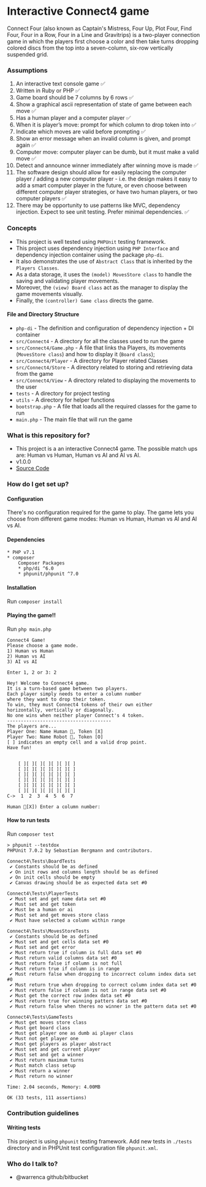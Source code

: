 # Interactive Connect4 game #

Connect Four (also known as Captain's Mistress, Four Up, Plot Four, Find Four, Four in a Row, Four in a Line and Gravitrips) is a two-player connection game in which the players first choose a color and then take turns dropping colored discs from the top into a seven-column, six-row vertically suspended grid.

### Assumptions ###

1. An interactive text console game ✅
2. Written in Ruby or PHP ✅
3. Game board should be 7 columns by 6 rows ✅
4. Show a graphical ascii representation of state of game between each move ✅
5. Has a human player and a computer player ✅
6. When it is player’s move: prompt for which column to drop token into ✅
7. Indicate which moves are valid before prompting ✅
8. Show an error message when an invalid column is given, and prompt again ✅
9. Computer move: computer player can be dumb, but it must make a valid move ✅
10. Detect and announce winner immediately after winning move is made ✅
11. The software design should allow for easily replacing the computer player /
adding a new computer player - i.e. the design makes it easy to add a smart
computer player in the future, or even choose between different computer player
strategies, or have two human players, or two computer players ✅
12. There may be opportunity to use patterns like MVC, dependency injection. Expect to see
unit testing. Prefer minimal dependencies. ✅

### Concepts ###

- This project is well tested using `PHPUnit` testing framework.
- This project uses dependency injection using `PHP Interface` and dependency injection container using the package `php-di`.
- It also demonstrates the use of `Abstract Class` that is inherited by the `Players Classes`.
- As a data storage, it uses the `(model) MovesStore class`  to handle the saving and validating player movements.
- Moreover, the `(view) Board class`  act as the manager to display the game movements visually.
- Finally, the `(controller) Game class`  directs the game.

#### File and Directory Structure ####

* `php-di` - The definition and configuration of dependency injection + DI container
* `src/Connect4` - A directory for all the classes used to run the game
* `src/Connect4/Game.php` - A file that links tha Players, its movements (`MovesStore class`) and how to display it (`Board class`); 
* `src/Connect4/Player` - A directory for Player related Classes
* `src/Connect4/Store` - A directory related to storing and retrieving data from the game
* `src/Connect4/View` - A directory related to displaying the movements to the user
* `tests` - A directory for project testing
* `utils` - A directory for helper functions
* `bootstrap.php` - A file that loads all the required classes for the game to run
* `main.php` - The main file that will run the game

### What is this repository for? ###

* This project is a an interactive Connect4 game. The possible match ups are: Human vs Human, Human vs AI and AI vs AI.
* v1.0.0
* [Source Code](https://bitbucket.org/warrenca/connect4/)

### How do I get set up? ###

#### Configuration

There's no configuration required for the game to play.
The game lets you choose from different game modes: Human vs Human, Human vs AI and AI vs AI.

#### Dependencies

    * PHP v7.1
    * composer
        Composer Packages
        * php/di ^6.0
        * phpunit/phpunit ^7.0

#### Installation

Run `composer install`

#### Playing the game!!

Run `php main.php`

```
Connect4 Game!
Please choose a game mode.
1) Human vs Human
2) Human vs AI
3) AI vs AI
 
Enter 1, 2 or 3: 2

Hey! Welcome to Connect4 game.
It is a turn-based game between two players.
Each player simply needs to enter a column number 
where they want to drop their token.
To win, they must Connect4 tokens of their own either
horizontally, vertically or diagonally.
No one wins when neither player Connect's 4 token.
--------------------------------------
The players are...
Player One: Name Human 👤, Token [X]
Player Two: Name Robot 🤖, Token [O]
[ ] indicates an empty cell and a valid drop point.
Have fun!

 
    [ ][ ][ ][ ][ ][ ][ ]
    [ ][ ][ ][ ][ ][ ][ ]
    [ ][ ][ ][ ][ ][ ][ ]
    [ ][ ][ ][ ][ ][ ][ ]
    [ ][ ][ ][ ][ ][ ][ ]
    [ ][ ][ ][ ][ ][ ][ ]
C->  1  2  3  4  5  6  7

Human 👤[X]) Enter a column number: 
```

#### How to run tests

Run `composer test`

```
> phpunit --testdox
PHPUnit 7.0.2 by Sebastian Bergmann and contributors.

Connect4\Tests\BoardTests
 ✔ Constants should be as defined
 ✔ On init rows and columns length should be as defined
 ✔ On init cells should be empty
 ✔ Canvas drawing should be as expected data set #0

Connect4\Tests\PlayerTests
 ✔ Must set and get name data set #0
 ✔ Must set and get token
 ✔ Must be a human or ai
 ✔ Must set and get moves store class
 ✔ Must have selected a column within range

Connect4\Tests\MovesStoreTests
 ✔ Constants should be as defined
 ✔ Must set and get cells data set #0
 ✔ Must set and get error
 ✔ Must return true if column is full data set #0
 ✔ Must return valid columns data set #0
 ✔ Must return false if column is not full
 ✔ Must return true if column is in range
 ✔ Must return false when dropping to incorrect column index data set #0
 ✔ Must return true when dropping to correct column index data set #0
 ✔ Must return false if column is not in range data set #0
 ✔ Must get the correct row index data set #0
 ✔ Must return true for winning patters data set #0
 ✔ Must return false when theres no winner in the pattern data set #0

Connect4\Tests\GameTests
 ✔ Must get moves store class
 ✔ Must get board class
 ✔ Must get player one as dumb ai player class
 ✔ Must not get player one
 ✔ Must get players as player abstract
 ✔ Must set and get current player
 ✔ Must set and get a winner
 ✔ Must return maximum turns
 ✔ Must match class setup
 ✔ Must return a winner
 ✔ Must return no winner

Time: 2.04 seconds, Memory: 4.00MB

OK (33 tests, 111 assertions)
```

### Contribution guidelines ###

#### Writing tests

This project is using `phpunit` testing framework.
Add new tests in `./tests` directory and in PHPUnit test configuration file `phpunit.xml`.

### Who do I talk to? ###

* @warrenca github/bitbucket
